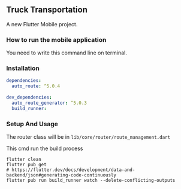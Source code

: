 ## Truck Transportation

A new Flutter Mobile project.

### How to run the mobile application
You need to write this command line on terminal.

### Installation
```yaml
dependencies:        
  auto_route: ^5.0.4
        
dev_dependencies:        
  auto_route_generator: ^5.0.3
  build_runner: 
```

### Setup And Usage

The router class will be in `lib/core/router/route_management.dart`

This cmd run the build process
```
flutter clean
flutter pub get
# https://flutter.dev/docs/development/data-and-backend/json#generating-code-continuously
flutter pub run build_runner watch --delete-conflicting-outputs
```
